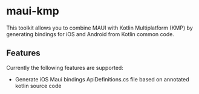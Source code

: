 # maui-kmp

This toolkit allows you to combine MAUI with Kotlin Multiplatform (KMP) by generating bindings for iOS and Android from Kotlin common code.

## Features

Currently the following features are supported:
- Generate iOS Maui bindings ApiDefinitions.cs file based on annotated kotlin source code
